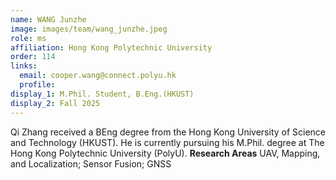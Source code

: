```yaml
---
name: WANG Junzhe
image: images/team/wang_junzhe.jpeg
role: ms
affiliation: Hong Kong Polytechnic University
order: 114
links:
  email: cooper.wang@connect.polyu.hk
  profile: 
display_1: M.Phil. Student, B.Eng.(HKUST)
display_2: Fall 2025
---
```

<!--  Add a short self introduction here -->
<!-- Like Research Areas -->
Qi Zhang received a BEng degree from the Hong Kong University of Science and Technology (HKUST). He is currently pursuing his M.Phil. degree at The Hong Kong Polytechnic University (PolyU).
**Research Areas**
UAV, Mapping, and Localization; Sensor Fusion; GNSS

